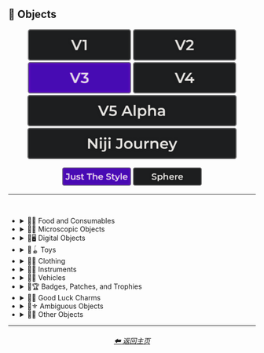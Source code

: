 <h2>🎷 Objects</h2>

<div align="center">

[<img src="/Images/Repo_Parts/Buttons/Version_Buttons/button_version_V1_inactive.webp?raw=true" alt="MidJourney V1" height="64" />](/Pages/MJ_V1/Style_Pages/Sphere/Objects.md)
[<img src="/Images/Repo_Parts/Buttons/Version_Buttons/button_version_V2_inactive.webp?raw=true" alt="MidJourney V2" height="64" />](/Pages/MJ_V2/Style_Pages/Sphere/Objects.md)
[<img src="/Images/Repo_Parts/Buttons/Version_Buttons/button_version_V3_active.webp?raw=true" alt="MidJourney V3" height="64" />](/Pages/MJ_V3/Style_Pages/Just_The_Style/Objects.md)
[<img src="/Images/Repo_Parts/Buttons/Version_Buttons/button_version_V4_inactive.webp?raw=true" alt="MidJourney V4" height="64" />](/Pages/MJ_V4/Style_Pages/Just_The_Style/Objects.md)
<br>
[<img src="/Images/Repo_Parts/Buttons/Version_Buttons/button_version_V5_Alpha_inactive_half.webp?raw=true" alt="MidJourney V5" height="64" />](/Pages/MJ_V5/Style_Pages/Just_The_Style/Objects.md)
[<img src="/Images/Repo_Parts/Buttons/Version_Buttons/button_version_niji_inactive_half.webp?raw=true" alt="Niji Journey" height="64" />](/Pages/Niji_Journey/Style_Pages/Objects.md)

[<img src="/Images/Repo_Parts/Buttons/Image_Type_Buttons/button_just_the_style_active.webp?raw=true" alt="Just The Style" width="140.5" />](/Pages/MJ_V3/Style_Pages/Just_The_Style/Objects.md)
[<img src="/Images/Repo_Parts/Buttons/Image_Type_Buttons/button_sphere_inactive.webp?raw=true" alt="Sphere" width="140.5" />](/Pages/MJ_V3/Style_Pages/Sphere/Objects.md)

</div>

<hr>
<br>


- <details><summary>🎷🍣 Food and Consumables</summary><p>

  - <details><summary>🍣🥝 Fruits and Vegetables</summary><p><div align="center">

    | Fruit | Vegetable |
    | :-: | :-: |
    | <img src="/Images/MJ_V3/MidJourney_Styles/Wave_12/Fruit.webp?raw=true" width="256" /> | <img src="/Images/MJ_V3/MidJourney_Styles/Wave_12/Vegetable.webp?raw=true" width="256" /> |
    
    <br>
    
    | Fig | Mango | Cauliflower |
    | :-: | :-: | :-: |
    | <img src="/Images/MJ_V3/MidJourney_Styles/Wave_12/Fig.webp?raw=true" width="256" /> | <img src="/Images/MJ_V3/MidJourney_Styles/Wave_12/Mango.webp?raw=true" width="256" /> | <img src="/Images/MJ_V3/MidJourney_Styles/Wave_13/Cauliflower.webp?raw=true" width="256" /> |

    </div></p></details>


  - <details><summary>🍣🥩 Meats, Cheeses, and Eggs</summary><p><div align="center">

    | Beef | Wagyu | Tallow |
    | :-: | :-: | :-: |
    | <img src="/Images/MJ_V3/MidJourney_Styles/Beef.webp?raw=true" width="256" /> | <img src="/Images/MJ_V3/MidJourney_Styles/Wagyu.webp?raw=true" width="256" /> | <img src="/Images/MJ_V3/MidJourney_Styles/Tallow.webp?raw=true" width="256" /> |
    
    <br>
    
    | Pork | Bacon |
    | :-: | :-: |
    | <img src="/Images/MJ_V3/MidJourney_Styles/Pork.webp?raw=true" width="256" /> | <img src="/Images/MJ_V3/MidJourney_Styles/Bacon.webp?raw=true" width="256" /> |

    <br>

    | Cheese |
    | :-: |
    | <img src="/Images/MJ_V3/MidJourney_Styles/Cheese.webp?raw=true" width="256" /> |

    <br>
    
    | Egg | Egg Yolk |
    | :-: | :-: |
    | <img src="/Images/MJ_V3/MidJourney_Styles/Egg.webp?raw=true" width="256" /> | <img src="/Images/MJ_V3/MidJourney_Styles/Egg_Yolk.webp?raw=true" width="256" /> |

    </div></p></details>


  - <details><summary>🍣🍞 Bread</summary><p><div align="center">

    | Bread | Made of Bread | Pretzel |
    | :-: | :-: | :-: |
    | <img src="/Images/MJ_V3/MidJourney_Styles/Bread.webp?raw=true" width="256" /> | <img src="/Images/MJ_V3/MidJourney_Styles/Made_of_Bread.webp?raw=true" width="256" /> | <img src="/Images/MJ_V3/MidJourney_Styles/Pretzel.webp?raw=true" width="256" /> |

    <br>
    
    | Shortcrust-Pastry | Flaky-Pastry | Puff-Pastry |
    | :-: | :-: | :-: |
    | <img src="/Images/MJ_V3/MidJourney_Styles/Shortcrust-Pastry.webp?raw=true" width="256" /> | <img src="/Images/MJ_V3/MidJourney_Styles/Flaky-Pastry.webp?raw=true" width="256" /> | <img src="/Images/MJ_V3/MidJourney_Styles/Puff-Pastry.webp?raw=true" width="256" /> |

    <br>

    | Choux-Pastry | Phyllo |
    | :-: | :-: |
    | <img src="/Images/MJ_V3/MidJourney_Styles/Choux-Pastry.webp?raw=true" width="256" /> | <img src="/Images/MJ_V3/MidJourney_Styles/Phyllo.webp?raw=true" width="256" /> |	

    </div></p></details>


  - <details><summary>🍣🥜 Nuts and Beans</summary><p><div align="center">

    | Beans |
    | :-: |
    | <img src="/Images/MJ_V3/MidJourney_Styles/Beans.webp?raw=true" width="256" /> |

    <br>

    | Peanut |
    | :-: |
    | <img src="/Images/MJ_V3/MidJourney_Styles/Wave_11/Peanut.webp?raw=true" width="256" /> |

    <br>
    
    | Coconut |
    | :-: |
    | <img src="/Images/MJ_V3/MidJourney_Styles/Coconut.webp?raw=true" width="256" /> |

    </div></p></details>


  - <details><summary>🍣🍲 Dishes and Meals</summary><p><div align="center">

    | Pizza | Hotdog |
    | :-: | :-: |
    | <img src="/Images/MJ_V3/MidJourney_Styles/Wave_12/Pizza.webp?raw=true" width="256" /> | <img src="/Images/MJ_V3/MidJourney_Styles/Wave_12/Hotdog.webp?raw=true" width="256" /> |
    
    <br>
    
    | Pasta | Spaghetti | Fettuccine |
    | :-: | :-: | :-: |
    | <img src="/Images/MJ_V3/MidJourney_Styles/Pasta.webp?raw=true" width="256" /> | <img src="/Images/MJ_V3/MidJourney_Styles/Wave_12/Spaghetti.webp?raw=true" width="256" /> | <img src="/Images/MJ_V3/MidJourney_Styles/Wave_12/Fettuccine.webp?raw=true" width="256" /> |

    <br>

    | Gnocchi |
    | :-: |
    | <img src="/Images/MJ_V3/MidJourney_Styles/Wave_12/Gnocchi.webp?raw=true" width="256" /> |

    <br>

    | Macaroni and Cheese |
    | :-: |
    | <img src="/Images/MJ_V3/MidJourney_Styles/Macaroni_and_Cheese.webp?raw=true" width="256" /> |

    </div></p></details>


  - <details><summary>🍣🥫 Sauces, Spreads, and Oils</summary><p><div align="center">
        
    | Vegetable Oil | Olive Oil |
    | :-: | :-: |
    | <img src="/Images/MJ_V3/MidJourney_Styles/Vegetable_Oil.webp?raw=true" width="256" /> | <img src="/Images/MJ_V3/MidJourney_Styles/Olive_Oil.webp?raw=true" width="256" /> |

    <br>

    | Butter | Margarine |
    | :-: | :-: |
    | <img src="/Images/MJ_V3/MidJourney_Styles/Butter.webp?raw=true" width="256" /> | <img src="/Images/MJ_V3/MidJourney_Styles/Margarine.webp?raw=true" width="256" /> |

    <br>

    | Peanut Butter | Jelly |
    | :-: | :-: |
    | <img src="/Images/MJ_V3/MidJourney_Styles/Wave_11/Peanut_Butter.webp?raw=true" width="256" /> | <img src="/Images/MJ_V3/MidJourney_Styles/Jelly.webp?raw=true" width="256" /> |

    <br>
    
    | Alfredo |
    | :-: |
    | <img src="/Images/MJ_V3/MidJourney_Styles/Wave_12/Alfredo.webp?raw=true" width="256" /> |
    
    <br>
    
    | Sour Cream | Sauce | Pasta Sauce |
    | :-: | :-: | :-: |
    | <img src="/Images/MJ_V3/MidJourney_Styles/Sour_Cream.webp?raw=true" width="256" /> | <img src="/Images/MJ_V3/MidJourney_Styles/Sauce.webp?raw=true" width="256" /> | <img src="/Images/MJ_V3/MidJourney_Styles/Pasta_Sauce.webp?raw=true" width="256" /> |

    <br>
    
    | Ketchup | Mustard |
    | :-: | :-: |
    | <img src="/Images/MJ_V3/MidJourney_Styles/Ketchup.webp?raw=true" width="256" /> | <img src="/Images/MJ_V3/MidJourney_Styles/Mustard.webp?raw=true" width="256" /> |
        
    <br>

    | Mayonnaise | Mayo |
    | :-: | :-: |
    | <img src="/Images/MJ_V3/MidJourney_Styles/Mayonnaise.webp?raw=true" width="256" /> | <img src="/Images/MJ_V3/MidJourney_Styles/Mayo.webp?raw=true" width="256" /> |
    
    </div></p></details>


  - <details><summary>🍣🌿 Herbs and Spices</summary><p><div align="center">

    | Cinnamon |
    | :-: |
    | <img src="/Images/MJ_V3/MidJourney_Styles/Cinnamon.webp?raw=true" width="256" /> |

    </div></p></details>


  - <details><summary>🍣🍭 Candy and Sweets</summary><p><div align="center">

    | Cake | Wedding Cake | Cake Decorating |
    | :-: | :-: | :-: |
    | <img src="/Images/MJ_V3/MidJourney_Styles/Cake.webp?raw=true" width="256" /> | <img src="/Images/MJ_V3/MidJourney_Styles/Wedding_Cake.webp?raw=true" width="256" /> | <img src="/Images/MJ_V3/MidJourney_Styles/Cake_Decorating.webp?raw=true" width="256" /> |
    
    <br>
    
    | Brownies |
    | :-: |
    | <img src="/Images/MJ_V3/MidJourney_Styles/Brownies.webp?raw=true" width="256" /> |

    <br>
    
    | Churros | Syrup | Maple Syrup |
    | :-: | :-: | :-: |
    | <img src="/Images/MJ_V3/MidJourney_Styles/Churros.webp?raw=true" width="256" /> | <img src="/Images/MJ_V3/MidJourney_Styles/Syrup.webp?raw=true" width="256" /> | <img src="/Images/MJ_V3/MidJourney_Styles/Maple_Syrup.webp?raw=true" width="256" /> |
    
    <br>
    
    | Cream | Whipped Cream | Ice Cream |
    | :-: | :-: | :-: |
    | <img src="/Images/MJ_V3/MidJourney_Styles/Cream.webp?raw=true" width="256" /> | <img src="/Images/MJ_V3/MidJourney_Styles/Whipped_Cream.webp?raw=true" width="256" /> | <img src="/Images/MJ_V3/MidJourney_Styles/Ice_Cream.webp?raw=true" width="256" /> |
    
    <br>
    
    | Candy | Lollipop | Taffy |
    | :-: | :-: | :-: |
    | <img src="/Images/MJ_V3/MidJourney_Styles/Candy.webp?raw=true" width="256" /> | <img src="/Images/MJ_V3/MidJourney_Styles/Lollipop.webp?raw=true" width="256" /> | <img src="/Images/MJ_V3/MidJourney_Styles/Taffy.webp?raw=true" width="256" /> |
    
    <br>
    
    | Cotton-Candy | Candy-Floss |
    | :-: | :-: |
    | <img src="/Images/MJ_V3/MidJourney_Styles/Wave_11/Cotton-Candy.webp?raw=true" width="256" /> | <img src="/Images/MJ_V3/MidJourney_Styles/Wave_11/Candy-Floss.webp?raw=true" width="256" /> |
    
    <br>
    
    | Gummy Candy | Gummies |
    | :-: | :-: |
    | <img src="/Images/MJ_V3/MidJourney_Styles/Wave_11/Gummy_Candy.webp?raw=true" width="256" /> | <img src="/Images/MJ_V3/MidJourney_Styles/Wave_11/Gummies.webp?raw=true" width="256" /> |

    <br>

    | Chocolate | Caramel |
    | :-: | :-: |
    | <img src="/Images/MJ_V3/MidJourney_Styles/Chocolate.webp?raw=true" width="256" /> | <img src="/Images/MJ_V3/MidJourney_Styles/Caramel.webp?raw=true" width="256" /> |
    
    <br>

    | Marzipan | Gum Paste | Modeling Chocolate |
    | :-: | :-: | :-: |
    | <img src="/Images/MJ_V3/MidJourney_Styles/Marzipan.webp?raw=true" width="256" /> | <img src="/Images/MJ_V3/MidJourney_Styles/Gum_Paste.webp?raw=true" width="256" /> | <img src="/Images/MJ_V3/MidJourney_Styles/Modeling_Chocolate.webp?raw=true" width="256" /> |

    <br>

    | Sprinkles | Nonpareils |
    | :-: | :-: |
    | <img src="/Images/MJ_V3/MidJourney_Styles/Sprinkles.webp?raw=true" width="256" /> | <img src="/Images/MJ_V3/MidJourney_Styles/Nonpareils.webp?raw=true" width="256" /> |

    <br>

    | Fondant Icing | Royal Icing |
    | :-: | :-: |
    | <img src="/Images/MJ_V3/MidJourney_Styles/Fondant_Icing.webp?raw=true" width="256" /> | <img src="/Images/MJ_V3/MidJourney_Styles/Royal_Icing.webp?raw=true" width="256" /> |

    <br>
    
    | Honeycomb | Creme Brule |
    | :-: | :-: |
    | <img src="/Images/MJ_V3/MidJourney_Styles/Honeycomb.webp?raw=true" width="256" /> | <img src="/Images/MJ_V3/MidJourney_Styles/Creme_Brule.webp?raw=true" width="256" /> |
    
    <br>
    
    | Eclair | Cannoli | Fruit-Tart |
    | :-: | :-: | :-: |
    | <img src="/Images/MJ_V3/MidJourney_Styles/Eclair.webp?raw=true" width="256" /> | <img src="/Images/MJ_V3/MidJourney_Styles/Cannoli.webp?raw=true" width="256" /> | <img src="/Images/MJ_V3/MidJourney_Styles/Fruit-Tart.webp?raw=true" width="256" /> |

    <br>

    | Gumdrop | Gum |
    | :-: | :-: |
    | <img src="/Images/MJ_V3/MidJourney_Styles/Wave_10/Gumdrop.webp?raw=true" width="256" /> | <img src="/Images/MJ_V3/MidJourney_Styles/Gum.webp?raw=true" width="256" /> |

    <br>
    
    | Dessertwave |
    | :-: |
    | <img src="/Images/MJ_V3/MidJourney_Styles/Wave_12/Dessertwave.webp?raw=true" width="256" /> |

    </div></p></details>


  - <details><summary>🍣🍺 Beverages</summary><p><div align="center">

    | Soda | Coffee | Tea |
    | :-: | :-: | :-: |
    | <img src="/Images/MJ_V3/MidJourney_Styles/Soda.webp?raw=true" width="256" /> | <img src="/Images/MJ_V3/MidJourney_Styles/Coffee.webp?raw=true" width="256" /> | <img src="/Images/MJ_V3/MidJourney_Styles/Tea.webp?raw=true" width="256" /> |

    <br>
    
    | Wine | White-Wine | Red-Wine |
    | :-: | :-: | :-: |
    | <img src="/Images/MJ_V3/MidJourney_Styles/Wave_14/Wine.webp?raw=true" width="256" /> | <img src="/Images/MJ_V3/MidJourney_Styles/Wave_14/White-Wine.webp?raw=true" width="256" /> | <img src="/Images/MJ_V3/MidJourney_Styles/Wave_14/Red-Wine.webp?raw=true" width="256" /> |
    
    <br>
    
    | Champagne |
    | :-: |
    | <img src="/Images/MJ_V3/MidJourney_Styles/Wave_14/Champagne.webp?raw=true" width="256" /> |

    <br>
    
    | Corona | Corona-Phenomenon |
    | :-: | :-: |
    | <img src="/Images/MJ_V3/MidJourney_Styles/Corona.webp?raw=true" width="256" /> | <img src="/Images/MJ_V3/MidJourney_Styles/Corona-Phenomenon.webp?raw=true" width="256" /> |

    </div></p></details>


  - <details><summary>🍣 Other Food and Consumables</summary><p><div align="center">

    | Food |
    | :-: |
    | <img src="/Images/MJ_V3/MidJourney_Styles/Wave_13/Food.webp?raw=true" width="256" /> |

    <br>

    | Macaroni |
    | :-: |
    | <img src="/Images/MJ_V3/MidJourney_Styles/Macaroni.webp?raw=true" width="256" /> |

    <br>

    | Gelatin | Agar |
    | :-: | :-: |
    | <img src="/Images/MJ_V3/MidJourney_Styles/Gelatin.webp?raw=true" width="256" /> | <img src="/Images/MJ_V3/MidJourney_Styles/Agar.webp?raw=true" width="256" /> |

    <br>
    
    | Edible Ink | Food Coloring | Food Dye |
    | :-: | :-: | :-: |
    | <img src="/Images/MJ_V3/MidJourney_Styles/Edible_Ink.webp?raw=true" width="256" /> | <img src="/Images/MJ_V3/MidJourney_Styles/Food_Coloring.webp?raw=true" width="256" /> | <img src="/Images/MJ_V3/MidJourney_Styles/Food_Dye.webp?raw=true" width="256" /> |

    <br>
    
    | Deep-Fried | Molecular Gastronomy |
    | :-: | :-: |
    | <img src="/Images/MJ_V3/MidJourney_Styles/Deep-Fried.webp?raw=true" width="256" /> | <img src="/Images/MJ_V3/MidJourney_Styles/Molecular_Gastronomy.webp?raw=true" width="256" /> |

    <br>
    
    | Tincture |
    | :-: |
    | <img src="/Images/MJ_V3/MidJourney_Styles/Wave_14/Tincture.webp?raw=true" width="256" /> |
    
    <br>

    | Toothpaste |
    | :-: |
    | <img src="/Images/MJ_V3/MidJourney_Styles/Toothpaste.webp?raw=true" width="256" /> |

    </div></p></details>

  </p></details>


- <details><summary>🎷🦠 Microscopic Objects</summary><p><div align="center">

    | Atom | Fullerene | Nanoparticle |
    | :-: | :-: | :-: |
    | <img src="/Images/MJ_V3/MidJourney_Styles/Wave_11/Atom.webp?raw=true" width="256" /> | <img src="/Images/MJ_V3/MidJourney_Styles/Wave_12/Fullerene.webp?raw=true" width="256" /> | <img src="/Images/MJ_V3/MidJourney_Styles/Wave_12/Nanoparticle.webp?raw=true" width="256" /> |

    <br>

    | Cells | Cellular |
    | :-: | :-: |
    | <img src="/Images/MJ_V3/MidJourney_Styles/Cells.webp?raw=true" width="256" /> | <img src="/Images/MJ_V3/MidJourney_Styles/Cellular.webp?raw=true" width="256" /> |

    <br>
    
    | Mitochondria | Mitosis |
    | :-: | :-: |
    | <img src="/Images/MJ_V3/MidJourney_Styles/Wave_14/Mitochondria.webp?raw=true" width="256" /> | <img src="/Images/MJ_V3/MidJourney_Styles/Wave_14/Mitosis.webp?raw=true" width="256" /> |

    <br>

    | DNA | Bacteria | Enzyme |
    | :-: | :-: | :-: |
    | <img src="/Images/MJ_V3/MidJourney_Styles/Wave_11/DNA.webp?raw=true" width="256" /> | <img src="/Images/MJ_V3/MidJourney_Styles/Wave_12/Bacteria.webp?raw=true" width="256" /> | <img src="/Images/MJ_V3/MidJourney_Styles/Wave_12/Enzyme.webp?raw=true" width="256" /> |

  </div></p></details>


- <details><summary>🎷🖥 Digital Objects</summary><p><div align="center">

    | Computer | Display |
    | :-: | :-: |
    | <img src="/Images/MJ_V3/MidJourney_Styles/Wave_13/Computer.webp?raw=true" width="256" /> | <img src="/Images/MJ_V3/MidJourney_Styles/Wave_13/Display.webp?raw=true" width="256" /> |

    <br>
    
    | Camera | Lens | Film |
    | :-: | :-: | :-: |
    | <img src="/Images/MJ_V3/MidJourney_Styles/Wave_13/Camera.webp?raw=true" width="256" /> | <img src="/Images/MJ_V3/MidJourney_Styles/Wave_13/Lens.webp?raw=true" width="256" /> | <img src="/Images/MJ_V3/MidJourney_Styles/Wave_13/Film.webp?raw=true" width="256" /> |
    
    <br>

    | Vinyl Record | CD |
    | :-: | :-: |
    | <img src="/Images/MJ_V3/MidJourney_Styles/Wave_12/Vinyl_Record.webp?raw=true" width="256" /> | <img src="/Images/MJ_V3/MidJourney_Styles/Wave_12/CD.webp?raw=true" width="256" /> |

    <br>

    | DVD | Blu-Ray Disc |
    | :-: | :-: |
    | <img src="/Images/MJ_V3/MidJourney_Styles/Wave_12/DVD.webp?raw=true" width="256" /> | <img src="/Images/MJ_V3/MidJourney_Styles/Wave_12/Blu-Ray_Disc.webp?raw=true" width="256" /> |

    <br>

    | Videocasette |
    | :-: |
    | <img src="/Images/MJ_V3/MidJourney_Styles/Videocasette.webp?raw=true" width="256" /> |

    <br>

    | Capacitance Electronic Disc | LaserDisc | Holographic Versatile Disc |
    | :-: | :-: | :-: |
    | <img src="/Images/MJ_V3/MidJourney_Styles/Wave_12/Capacitance_Electronic_Disc.webp?raw=true" width="256" /> | <img src="/Images/MJ_V3/MidJourney_Styles/Wave_12/LaserDisc.webp?raw=true" width="256" /> | <img src="/Images/MJ_V3/MidJourney_Styles/Wave_12/Holographic_Versatile_Disc.webp?raw=true" width="256" /> |

    <br>
    
    | Transistor | Diode |
    | :-: | :-: |
    | <img src="/Images/MJ_V3/MidJourney_Styles/Transistor.webp?raw=true" width="256" /> | <img src="/Images/MJ_V3/MidJourney_Styles/Diode.webp?raw=true" width="256" /> |

    <br>
    
    | Wires | Cables |
    | :-: | :-: |
    | <img src="/Images/MJ_V3/MidJourney_Styles/Wires.webp?raw=true" width="256" /> | <img src="/Images/MJ_V3/MidJourney_Styles/Cables.webp?raw=true" width="256" /> |

    <br>

    | Flux Capacitor |
    | :-: |
    | <img src="/Images/MJ_V3/MidJourney_Styles/Flux_Capacitor.webp?raw=true" width="256" /> |
    
    <br>
    
    | Clock | Analog-Clock | Digital-Clock |
    | :-: | :-: | :-: |
    | <img src="/Images/MJ_V3/MidJourney_Styles/Clock.webp?raw=true" width="256" /> | <img src="/Images/MJ_V3/MidJourney_Styles/Analog-Clock.webp?raw=true" width="256" /> | <img src="/Images/MJ_V3/MidJourney_Styles/Digital-Clock.webp?raw=true" width="256" /> |
    
    <br>
    
    | Wristwatch |
    | :-: |
    | <img src="/Images/MJ_V3/MidJourney_Styles/Wristwatch.webp?raw=true" width="256" /> |

  </div></p></details>


- <details><summary>🎷🪀 Toys</summary><p><div align="center">

    | Toy |
    | :-: |
    | <img src="/Images/MJ_V3/MidJourney_Styles/Toy.webp?raw=true" width="256" /> |

    <br>

    | Pinwheel | Slinky | Newtons-Cradle |
    | :-: | :-: | :-: |
    | <img src="/Images/MJ_V3/MidJourney_Styles/Wave_14/Pinwheel.webp?raw=true" width="256" /> | <img src="/Images/MJ_V3/MidJourney_Styles/Slinky.webp?raw=true" width="256" /> | <img src="/Images/MJ_V3/MidJourney_Styles/Wave_14/Newtons-Cradle.webp?raw=true" width="256" /> |

    <br>

    | Jigsaw | Puzzle | Tangram |
    | :-: | :-: | :-: |
    | <img src="/Images/MJ_V3/MidJourney_Styles/Jigsaw.webp?raw=true" width="256" /> | <img src="/Images/MJ_V3/MidJourney_Styles/Puzzle.webp?raw=true" width="256" /> | <img src="/Images/MJ_V3/MidJourney_Styles/Wave_14/Tangram.webp?raw=true" width="256" /> |

    <br>

    | Maze |
    | :-: |
    | <img src="/Images/MJ_V3/MidJourney_Styles/Maze.webp?raw=true" width="256" /> |
    
    <br>
    
    | Stress Ball | Koosh Ball | Koosh |
    | :-: | :-: | :-: |
    | <img src="/Images/MJ_V3/MidJourney_Styles/Wave_11/Stress_Ball.webp?raw=true" width="256" /> | <img src="/Images/MJ_V3/MidJourney_Styles/Wave_11/Koosh_Ball.webp?raw=true" width="256" /> | <img src="/Images/MJ_V3/MidJourney_Styles/Wave_11/Koosh.webp?raw=true" width="256" /> |

    <br>

    | Beach-Ball | Ball Pit | Zorb |
    | :-: | :-: | :-: |
    | <img src="/Images/MJ_V3/MidJourney_Styles/Wave_14/Beach-Ball.webp?raw=true" width="256" /> | <img src="/Images/MJ_V3/MidJourney_Styles/Wave_11/Ball_Pit.webp?raw=true" width="256" /> | <img src="/Images/MJ_V3/MidJourney_Styles/Wave_12/Zorb.webp?raw=true" width="256" /> |

    <br>

    | Rubik's Cube | Kinetic-Sand |
    | :-: | :-: |
    | <img src="/Images/MJ_V3/MidJourney_Styles/Rubiks_Cube.webp?raw=true" width="256" /> | <img src="/Images/MJ_V3/MidJourney_Styles/Wave_14/Kinetic-Sand.webp?raw=true" width="256" /> |

    <br>
    
    | Cards | Dominoes | Marbles |
    | :-: | :-: | :-: |
    | <img src="/Images/MJ_V3/MidJourney_Styles/Wave_14/Cards.webp?raw=true" width="256" /> | <img src="/Images/MJ_V3/MidJourney_Styles/Wave_14/Dominoes.webp?raw=true" width="256" /> | <img src="/Images/MJ_V3/MidJourney_Styles/Wave_14/Marbles.webp?raw=true" width="256" /> |
    
    <br>
    
    | Chess | Pogs |
    | :-: | :-: |
    | <img src="/Images/MJ_V3/MidJourney_Styles/Chess.webp?raw=true" width="256" /> | <img src="/Images/MJ_V3/MidJourney_Styles/Pogs.webp?raw=true" width="256" /> |

    <br>
    
    | Lego | Lego-Mindstorms | Lego-Mindstorms-NXT |
    | :-: | :-: | :-: |
    | <img src="/Images/MJ_V3/MidJourney_Styles/Lego.webp?raw=true" width="256" /> | <img src="/Images/MJ_V3/MidJourney_Styles/Wave_14/Lego-Mindstorms.webp?raw=true" width="256" /> | <img src="/Images/MJ_V3/MidJourney_Styles/Wave_14/Lego-Mindstorms-NXT.webp?raw=true" width="256" /> |
    
    <br>
    
    | Lincoln-Logs | Megablocks |
    | :-: | :-: |
    | <img src="/Images/MJ_V3/MidJourney_Styles/Wave_14/Lincoln-Logs.webp?raw=true" width="256" /> | <img src="/Images/MJ_V3/MidJourney_Styles/Wave_14/Megablocks.webp?raw=true" width="256" /> |
    
    <br>
    
    | Etch-A-Sketch | Lite-Brite |
    | :-: | :-: |
    | <img src="/Images/MJ_V3/MidJourney_Styles/Wave_14/Etch-A-Sketch.webp?raw=true" width="256" /> | <img src="/Images/MJ_V3/MidJourney_Styles/Wave_14/Lite-Brite.webp?raw=true" width="256" /> |

  </div></p></details>


- <details><summary>🎷👚 Clothing</summary><p><div align="center">

    | Uniform | Outfit | Wearable |
    | :-: | :-: | :-: |
    | <img src="/Images/MJ_V3/MidJourney_Styles/Wave_12/Uniform.webp?raw=true" width="256" /> | <img src="/Images/MJ_V3/MidJourney_Styles/Wave_12/Outfit.webp?raw=true" width="256" /> | <img src="/Images/MJ_V3/MidJourney_Styles/Wave_12/Wearable.webp?raw=true" width="256" /> |

    <br>

    | Jeans |
    | :-: |
    | <img src="/Images/MJ_V3/MidJourney_Styles/Jeans.webp?raw=true" width="256" /> |

    <br>
    
    | Tuxedo | Polo | Fedora |
    | :-: | :-: | :-: |
    | <img src="/Images/MJ_V3/MidJourney_Styles/Wave_11/Tuxedo.webp?raw=true" width="256" /> | <img src="/Images/MJ_V3/MidJourney_Styles/Wave_11/Polo.webp?raw=true" width="256" /> | <img src="/Images/MJ_V3/MidJourney_Styles/Wave_11/Fedora.webp?raw=true" width="256" /> |

    <br>

    | Dress | Dressed |
    | :-: | :-: |
    | <img src="/Images/MJ_V3/MidJourney_Styles/Wave_12/Dress.webp?raw=true" width="256" /> | <img src="/Images/MJ_V3/MidJourney_Styles/Wave_12/Dressed.webp?raw=true" width="256" /> |

    <br>

    | Shoe | Shoes | Hat |
    | :-: | :-: | :-: |
    | <img src="/Images/MJ_V3/MidJourney_Styles/Shoe.webp?raw=true" width="256" /> | <img src="/Images/MJ_V3/MidJourney_Styles/Shoes.webp?raw=true" width="256" /> | <img src="/Images/MJ_V3/MidJourney_Styles/Hat.webp?raw=true" width="256" /> |
    
    <br>

    | Glasses | Wearing Glasses |
    | :-: | :-: |
    | <img src="/Images/MJ_V3/MidJourney_Styles/Wave_12/Glasses.webp?raw=true" width="256" /> | <img src="/Images/MJ_V3/MidJourney_Styles/Wave_12/Wearing_Glasses.webp?raw=true" width="256" /> |

    <br>

    | Sunglasses | Wearing Sunglasses |
    | :-: | :-: |
    | <img src="/Images/MJ_V3/MidJourney_Styles/Wave_12/Sunglasses.webp?raw=true" width="256" /> | <img src="/Images/MJ_V3/MidJourney_Styles/Wave_12/Wearing_Sunglasses.webp?raw=true" width="256" /> |

    <br>
    
    | Necktie | Bow Tie | Bowtie |
    | :-: | :-: | :-: |
    | <img src="/Images/MJ_V3/MidJourney_Styles/Necktie.webp?raw=true" width="256" /> | <img src="/Images/MJ_V3/MidJourney_Styles/Bow_Tie.webp?raw=true" width="256" /> | <img src="/Images/MJ_V3/MidJourney_Styles/Bowtie.webp?raw=true" width="256" /> |

    <br>

    | Jumpsuit |
    | :-: |
    | <img src="/Images/MJ_V3/MidJourney_Styles/Wave_12/Jumpsuit.webp?raw=true" width="256" /> |

  </div></p></details>


- <details><summary>🎷🎺 Instruments</summary><p><div align="center">

    | Instrument |
    | :-: |
    | <img src="/Images/MJ_V3/MidJourney_Styles/Wave_13/Instrument.webp?raw=true" width="256" /> |
    
    <br>

    | Piano | Accordion | Saxophone |
    | :-: | :-: | :-: |
    | <img src="/Images/MJ_V3/MidJourney_Styles/Piano.webp?raw=true" width="256" /> | <img src="/Images/MJ_V3/MidJourney_Styles/Accordion.webp?raw=true" width="256" /> | <img src="/Images/MJ_V3/MidJourney_Styles/Saxophone.webp?raw=true" width="256" /> |

  </div></p></details>


- <details><summary>🎷🚗 Vehicles</summary><p><div align="center">

    | Car | Airplane |
    | :-: | :-: |
    | <img src="/Images/MJ_V3/MidJourney_Styles/Wave_12/Car.webp?raw=true" width="256" /> | <img src="/Images/MJ_V3/MidJourney_Styles/Wave_12/Airplane.webp?raw=true" width="256" /> |
    
    <br>
    
    | Blimp | Hot Air Balloon |
    | :-: | :-: |
    | <img src="/Images/MJ_V3/MidJourney_Styles/Wave_12/Blimp.webp?raw=true" width="256" /> | <img src="/Images/MJ_V3/MidJourney_Styles/Wave_12/Hot_Air_Balloon.webp?raw=true" width="256" /> |

    <br>
    
    | Auto |
    | :-: |
    | <img src="/Images/MJ_V3/MidJourney_Styles/Auto.webp?raw=true" width="256" /> |

  </div></p></details>


- <details><summary>🎷🏆 Badges, Patches, and Trophies</summary><p><div align="center">

    | Badge | Heraldic Badge |
    | :-: | :-: |
    | <img src="/Images/MJ_V3/MidJourney_Styles/Badge.webp?raw=true" width="256" /> | <img src="/Images/MJ_V3/MidJourney_Styles/Heraldic_Badge.webp?raw=true" width="256" /> |
    
    <br>
    
    | Trophy | Gorget Patch |
    | :-: | :-: |
    | <img src="/Images/MJ_V3/MidJourney_Styles/Trophy.webp?raw=true" width="256" /> | <img src="/Images/MJ_V3/MidJourney_Styles/Gorget_Patch.webp?raw=true" width="256" /> |

  </div></p></details>


- <details><summary>🎷🍀 Good Luck Charms</summary><p><div align="center">
    
    | Charm | Good-Luck-Charm |
    | :-: | :-: |
    | <img src="/Images/MJ_V3/MidJourney_Styles/Charm.webp?raw=true" width="256" /> | <img src="/Images/MJ_V3/MidJourney_Styles/Good-Luck-Charm.webp?raw=true" width="256" /> |
    
    <br>
    
    | Horseshoe | Amulet | Dreamcatcher |
    | :-: | :-: | :-: |
    | <img src="/Images/MJ_V3/MidJourney_Styles/Horseshoe.webp?raw=true" width="256" /> | <img src="/Images/MJ_V3/MidJourney_Styles/Amulet.webp?raw=true" width="256" /> | <img src="/Images/MJ_V3/MidJourney_Styles/Dreamcatcher.webp?raw=true" width="256" /> |

  </div></p></details>


- <details><summary>🎷⚜ Ambiguous Objects</summary><p><div align="center">

    | Object |
    | :-: |
    | <img src="/Images/MJ_V3/MidJourney_Styles/Wave_13/Object.webp?raw=true" width="256" /> |
        
    <br>
    
    | Stuff | Things | Items |
    | :-: | :-: | :-: |
    | <img src="/Images/MJ_V3/MidJourney_Styles/Wave_11/Stuff.webp?raw=true" width="256" /> | <img src="/Images/MJ_V3/MidJourney_Styles/Wave_11/Things.webp?raw=true" width="256" /> | <img src="/Images/MJ_V3/MidJourney_Styles/Wave_11/Items.webp?raw=true" width="256" /> |

    <br>

    | Trinket | Knickknack | Nick-Nack |
    | :-: | :-: | :-: |
    | <img src="/Images/MJ_V3/MidJourney_Styles/Wave_14/Trinket.webp?raw=true" width="256" /> | <img src="/Images/MJ_V3/MidJourney_Styles/Wave_14/Knickknack.webp?raw=true" width="256" /> | <img src="/Images/MJ_V3/MidJourney_Styles/Wave_14/Nick-Nack.webp?raw=true" width="256" /> |
    
    <br>
    
    | Bauble | Curio | Tchotchke |
    | :-: | :-: | :-: |
    | <img src="/Images/MJ_V3/MidJourney_Styles/Wave_14/Bauble.webp?raw=true" width="256" /> | <img src="/Images/MJ_V3/MidJourney_Styles/Wave_14/Curio.webp?raw=true" width="256" /> | <img src="/Images/MJ_V3/MidJourney_Styles/Wave_14/Tchotchke.webp?raw=true" width="256" /> |
    
    <br>
    
    | Doodad | Blobject |
    | :-: | :-: |
    | <img src="/Images/MJ_V3/MidJourney_Styles/Wave_14/Doodad.webp?raw=true" width="256" /> | <img src="/Images/MJ_V3/MidJourney_Styles/Wave_14/Blobject.webp?raw=true" width="256" /> |

  </div></p></details>


- <details><summary>🎷🚽 Other Objects</summary><p><div align="center">

    | Dichroic-Prism | Dispersive-Prism |
    | :-: | :-: |
    | <img src="/Images/MJ_V3/MidJourney_Styles/Wave_11/Dichroic-Prism.webp?raw=true" width="256" /> | <img src="/Images/MJ_V3/MidJourney_Styles/Wave_11/Dispersive-Prism.webp?raw=true" width="256" /> |

    <br>

    | Seashell | Toilet | Bean-Bag |
    | :-: | :-: | :-: |
    | <img src="/Images/MJ_V3/MidJourney_Styles/Seashell.webp?raw=true" width="256" /> | <img src="/Images/MJ_V3/MidJourney_Styles/Toilet.webp?raw=true" width="256" /> | <img src="/Images/MJ_V3/MidJourney_Styles/Wave_14/Bean-Bag.webp?raw=true" width="256" /> |
    
    <br>
    
    | Cage | Cheese Grater |
    | :-: | :-: |
    | <img src="/Images/MJ_V3/MidJourney_Styles/Cage.webp?raw=true" width="256" /> | <img src="/Images/MJ_V3/MidJourney_Styles/Cheese_Grater.webp?raw=true" width="256" /> |

    <br>

    | Bracelet | Ribbons | Fingerprint |
    | :-: | :-: | :-: |
    | <img src="/Images/MJ_V3/MidJourney_Styles/Bracelet.webp?raw=true" width="256" /> | <img src="/Images/MJ_V3/MidJourney_Styles/Wave_11/Ribbons.webp?raw=true" width="256" /> | <img src="/Images/MJ_V3/MidJourney_Styles/Wave_10/Fingerprint.webp?raw=true" width="256" /> |

    <br>

    | Bling |
    | :-: |
    | <img src="/Images/MJ_V3/MidJourney_Styles/Bling.webp?raw=true" width="256" /> |

    <br>

    | Tesla Valve |
    | :-: |
    | <img src="/Images/MJ_V3/MidJourney_Styles/Tesla_Valve.webp?raw=true" width="256" /> |

    <br>
    
    | Flag | Bench | Yardstick |
    | :-: | :-: | :-: |
    | <img src="/Images/MJ_V3/MidJourney_Styles/Wave_12/Flag.webp?raw=true" width="256" /> | <img src="/Images/MJ_V3/MidJourney_Styles/Wave_12/Bench.webp?raw=true" width="256" /> | <img src="/Images/MJ_V3/MidJourney_Styles/Yardstick.webp?raw=true" width="256" /> |

    <br>
    
    | Backdrop | Greenscreen |
    | :-: | :-: |
    | <img src="/Images/MJ_V3/MidJourney_Styles/Wave_14/Backdrop.webp?raw=true" width="256" /> | <img src="/Images/MJ_V3/MidJourney_Styles/Wave_14/Greenscreen.webp?raw=true" width="256" /> |
    
    <br>
    
    | Veins |
    | :-: |
    | <img src="/Images/MJ_V3/MidJourney_Styles/Wave_14/Veins.webp?raw=true" width="256" /> |
    
    <br>
    
    | Bunsen Burner |
    | :-: |
    | <img src="/Images/MJ_V3/MidJourney_Styles/Wave_14/Bunsen_Burner.webp?raw=true" width="256" /> |

    <br>
    
    | Needle | Screw | Nail |
    | :-: | :-: | :-: |
    | <img src="/Images/MJ_V3/MidJourney_Styles/Needle.webp?raw=true" width="256" /> | <img src="/Images/MJ_V3/MidJourney_Styles/Screw.webp?raw=true" width="256" /> | <img src="/Images/MJ_V3/MidJourney_Styles/Nail.webp?raw=true" width="256" /> |
    
    <br>

    | Paper Clips |
    | :-: |
    | <img src="/Images/MJ_V3/MidJourney_Styles/Paper_Clips.webp?raw=true" width="256" /> |

    <br>

    | Band-Aid | Bandage | Gauze |
    | :-: | :-: | :-: |
    | <img src="/Images/MJ_V3/MidJourney_Styles/Band-Aid.webp?raw=true" width="256" /> | <img src="/Images/MJ_V3/MidJourney_Styles/Bandage.webp?raw=true" width="256" /> | <img src="/Images/MJ_V3/MidJourney_Styles/Gauze.webp?raw=true" width="256" /> |

    <br>
    
    | Rubber Band | Rubber Band Ball | Silly Band |
    | :-: | :-: | :-: |
    | <img src="/Images/MJ_V3/MidJourney_Styles/Rubber_Band.webp?raw=true" width="256" /> | <img src="/Images/MJ_V3/MidJourney_Styles/Rubber_Band_Ball.webp?raw=true" width="256" /> | <img src="/Images/MJ_V3/MidJourney_Styles/Silly_Band.webp?raw=true" width="256" /> |
    
    <br>
    
    | Balloon |
    | :-: |
    | <img src="/Images/MJ_V3/MidJourney_Styles/Balloon.webp?raw=true" width="256" /> |

    <br>
    
    | Soap | Lipstick |
    | :-: | :-: |
    | <img src="/Images/MJ_V3/MidJourney_Styles/Soap.webp?raw=true" width="256" /> | <img src="/Images/MJ_V3/MidJourney_Styles/Lipstick.webp?raw=true" width="256" /> |

    <br>
    
    | Plume |
    | :-: |
    | <img src="/Images/MJ_V3/MidJourney_Styles/Plume.webp?raw=true" width="256" /> |

    <br>
    
    | Mat |
    | :-: |
    | <img src="/Images/MJ_V3/MidJourney_Styles/Mat.webp?raw=true" width="256" /> |

    <br>

    | <br>Teapot<p><div align="center"><i><h6><a href="https://rexwang8.github.io/resource/ai/teapot">@bob</a></h6></i></p> |
    | :-: |
    | <img src="/Images/MJ_V3/MidJourney_Styles/Teapot.webp?raw=true" width="256" /> |

  </div></p></details>

<hr>
<div align="center">
    <h6><a href="/README.md">⬅ 返回主页</a></h6>
</div>
